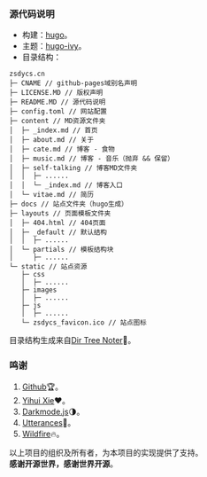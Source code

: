 ### 源代码说明

- 构建：[hugo](http://gohugo.io)。  
- 主题：[hugo-ivy](https://github.com/yihui/hugo-ivy)。  
- 目录结构：
```
zsdycs.cn
├─ CNAME // github-pages域别名声明
├─ LICENSE.MD // 版权声明
├─ README.MD // 源代码说明
├─ config.toml // 网站配置
├─ content // MD资源文件夹
│  ├─ _index.md // 首页
│  ├─ about.md // 关于
│  ├─ cate.md // 博客 - 食物
│  ├─ music.md // 博客 - 音乐（抛弃 && 保留）
│  ├─ self-talking // 博客MD文件夹
│  │  ├─ ......
│  │  └─ _index.md // 博客入口
│  └─ vitae.md // 简历
├─ docs // 站点文件夹（hugo生成）
├─ layouts // 页面模板文件夹
│  ├─ 404.html // 404页面
│  ├─ _default // 默认结构
│  │  ├─ ......
│  └─ partials // 模板结构块
│     ├─ ......
└─ static // 站点资源
   ├─ css
   │  ├─ ......
   ├─ images
   │  ├─ ......
   ├─ js
   │  ├─ ......
   └─ zsdycs_favicon.ico // 站点图标
```
目录结构生成来自[Dir Tree Noter](http://dir.yardtea.cc/)📁。

### 鸣谢
1. [Github](http://github.com)🏆。
2. [Yihui Xie](http://github.com/yihui)❤。
3. [Darkmode.js](http://github.com/sandoche/Darkmode.js)🌗。
4. [Utterances](http://github.com/utterance/utterances)🔮。
5. [Wildfire](http://wildfire.js.org)🔥。

以上项目的组织及所有者，为本项目的实现提供了支持。  
**感谢开源世界，感谢世界开源**。